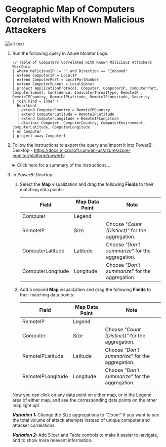 # Geographic Map of Computers Correlated with Known Malicious Attackers

![alt text](https://github.com/bajumar/Azure-Monitor-Logs/blob/master/Visualization%20using%20PowerBI%20Desktop/images/Geographic%20Map%20of%20Computers%20Correlated%20with%20Known%20Malicious%20Attackers.PNG "Computers & Attackers")

1. Run the following query in Azure Monitor Logs:

   ```
   // Table of Computers Correlated with Known Malicious Attackers
   WireData
   | where MaliciousIP != "" and Direction == "Inbound"
   | extend ComputerIP = LocalIP
   | extend ComputerPort = LocalPortNumber
   | extend ComputerSubnet = LocalSubnet
   | project ApplicationProtocol, Computer, ComputerIP, ComputerPort, ComputerSubnet, Confidence, IndicatorThreatType, RemoteIP , RemoteIPCountry, RemoteIPLatitude, RemoteIPLongitude, Severity
   | join kind = inner (
     Heartbeat
     | extend ComputerCountry = RemoteIPCountry 
     | extend ComputerLatitude = RemoteIPLatitude 
     | extend ComputerLongitude = RemoteIPLongitude 
     | distinct Computer, ComputerCountry, ComputerEnvironment, ComputerLatitude, ComputerLongitude
   ) on Computer
   | project-away Computer1
   ```

2. Follow the instructions to export the query and import it into PowerBI Desktop - <https://docs.microsoft.com/en-us/azure/azure-monitor/platform/powerbi>

   <details><summary>Click here for a summary of the instructions...</summary>
   <p>

   In *Azure Monitor Logs*:

   1. After running a query, in the menu bar select **Export > Power BI Query (M)** to generate a "PowerBIQuery.txt" file.

   2. Open the "PowerBIQuery.txt" text file and copy its contents.

   In *PowerBI Desktop*:

   1. In the top menu bar click on the **Get Data** button and choose **Blank Query** to open the *Query Editor* window.

   2. In the *Query Editor* window, from the top menu bar select **Advanced Editor**.

   3. In the *Advanced Editor* window paste the contents of the exported file into the query and click **Done**. You may be prompted for credentials to connect to Azure.

   4. Type in a descriptive name for the query if you wish, then click **Close and Apply** to add the dataset to the report.

   5. Create your report. If you wish to publish the report to PowerBI, in the top menu bar click on the **Publish** button.

   </p>

3. In *PowerBI Desktop*:

   1. Select the **Map** visualization and drag the following **Fields** to their matching data points:

      | Field | Map Data Point | Note |
      | --- | --- | --- |
      | Computer | Legend | |
      | RemoteIP | Size | Choose *"Count (Distinct)"* for the aggregation. |
      | ComputerLatitude | Latitude | Choose *"Don't summarize"* for the aggregation. |
      | ComputerLongitude | Longitude | Choose *"Don't summarize"* for the aggregation. |
      
    2. Add a second **Map** visualization and drag the following **Fields** to their matching data points:
      
       | Field | Map Data Point | Note |
       | --- | --- | --- |
       | RemoteIP | Legend | |
       | Computer | Size | Choose *"Count (Distinct)"* for the aggregation. |
       | RemoteIPLatitude | Latitude | Choose *"Don't summarize"* for the aggregation. |
       | RemoteIPLongitude | Longitude | Choose *"Don't summarize"* for the aggregation. |
      
     Now you can click on any data point on either map, or in the Legend area of either map, and see the corresponding data points on the other map light up!
     
     ***Variation 1:*** Change the Size aggregations to *"Count"* if you want to see the total volume of attack attempts instead of unique computer and attacker correlations.
     
     ***Variation 2:*** Add Slicer and Table controls to make it easier to navigate, and to show more relevant information.
   
